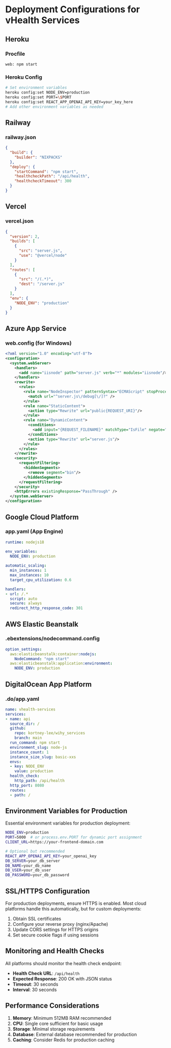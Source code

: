 # Deployment Configurations for vHealth Services

## Heroku

### Procfile
```
web: npm start
```

### Heroku Config
```bash
# Set environment variables
heroku config:set NODE_ENV=production
heroku config:set PORT=\$PORT
heroku config:set REACT_APP_OPENAI_API_KEY=your_key_here
# Add other environment variables as needed
```

## Railway

### railway.json
```json
{
  "build": {
    "builder": "NIXPACKS"
  },
  "deploy": {
    "startCommand": "npm start",
    "healthcheckPath": "/api/health",
    "healthcheckTimeout": 300
  }
}
```

## Vercel

### vercel.json
```json
{
  "version": 2,
  "builds": [
    {
      "src": "server.js",
      "use": "@vercel/node"
    }
  ],
  "routes": [
    {
      "src": "/(.*)",
      "dest": "/server.js"
    }
  ],
  "env": {
    "NODE_ENV": "production"
  }
}
```

## Azure App Service

### web.config (for Windows)
```xml
<?xml version="1.0" encoding="utf-8"?>
<configuration>
  <system.webServer>
    <handlers>
      <add name="iisnode" path="server.js" verb="*" modules="iisnode"/>
    </handlers>
    <rewrite>
      <rules>
        <rule name="NodeInspector" patternSyntax="ECMAScript" stopProcessing="true">
          <match url="^server.js\/debug[\/]?" />
        </rule>
        <rule name="StaticContent">
          <action type="Rewrite" url="public{REQUEST_URI}"/>
        </rule>
        <rule name="DynamicContent">
          <conditions>
            <add input="{REQUEST_FILENAME}" matchType="IsFile" negate="True"/>
          </conditions>
          <action type="Rewrite" url="server.js"/>
        </rule>
      </rules>
    </rewrite>
    <security>
      <requestFiltering>
        <hiddenSegments>
          <remove segment="bin"/>
        </hiddenSegments>
      </requestFiltering>
    </security>
    <httpErrors existingResponse="PassThrough" />
  </system.webServer>
</configuration>
```

## Google Cloud Platform

### app.yaml (App Engine)
```yaml
runtime: nodejs18

env_variables:
  NODE_ENV: production
  
automatic_scaling:
  min_instances: 1
  max_instances: 10
  target_cpu_utilization: 0.6

handlers:
- url: /.*
  script: auto
  secure: always
  redirect_http_response_code: 301
```

## AWS Elastic Beanstalk

### .ebextensions/nodecommand.config
```yaml
option_settings:
  aws:elasticbeanstalk:container:nodejs:
    NodeCommand: "npm start"
  aws:elasticbeanstalk:application:environment:
    NODE_ENV: production
```

## DigitalOcean App Platform

### .do/app.yaml
```yaml
name: vhealth-services
services:
- name: api
  source_dir: /
  github:
    repo: kortney-lee/wihy_services
    branch: main
  run_command: npm start
  environment_slug: node-js
  instance_count: 1
  instance_size_slug: basic-xxs
  envs:
  - key: NODE_ENV
    value: production
  health_check:
    http_path: /api/health
  http_port: 8080
  routes:
  - path: /
```

## Environment Variables for Production

Essential environment variables for production deployment:

```bash
NODE_ENV=production
PORT=5000  # or process.env.PORT for dynamic port assignment
CLIENT_URL=https://your-frontend-domain.com

# Optional but recommended
REACT_APP_OPENAI_API_KEY=your_openai_key
DB_SERVER=your_db_server
DB_NAME=your_db_name
DB_USER=your_db_user
DB_PASSWORD=your_db_password
```

## SSL/HTTPS Configuration

For production deployments, ensure HTTPS is enabled. Most cloud platforms handle this automatically, but for custom deployments:

1. Obtain SSL certificates
2. Configure your reverse proxy (nginx/Apache)
3. Update CORS settings for HTTPS origins
4. Set secure cookie flags if using sessions

## Monitoring and Health Checks

All platforms should monitor the health check endpoint:
- **Health Check URL**: `/api/health`
- **Expected Response**: 200 OK with JSON status
- **Timeout**: 30 seconds
- **Interval**: 30 seconds

## Performance Considerations

1. **Memory**: Minimum 512MB RAM recommended
2. **CPU**: Single core sufficient for basic usage
3. **Storage**: Minimal storage requirements
4. **Database**: External database recommended for production
5. **Caching**: Consider Redis for production caching
